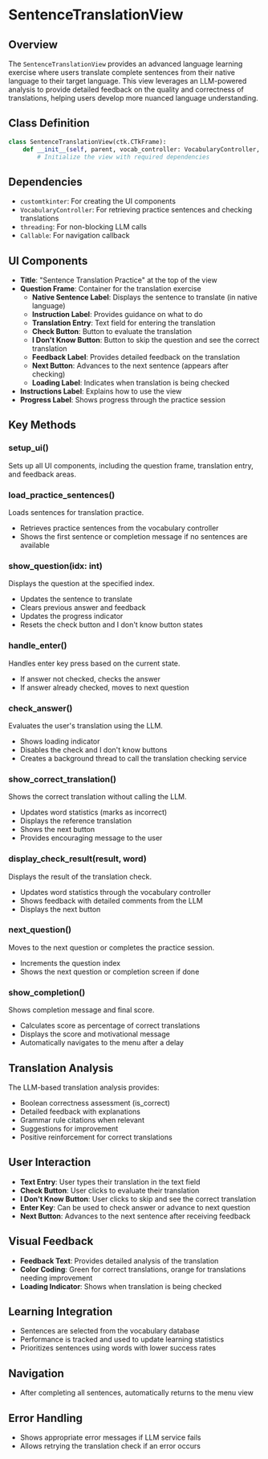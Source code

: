 # SentenceTranslationView

## Overview
The `SentenceTranslationView` provides an advanced language learning exercise where users translate complete sentences from their native language to their target language. This view leverages an LLM-powered analysis to provide detailed feedback on the quality and correctness of translations, helping users develop more nuanced language understanding.

## Class Definition
```python
class SentenceTranslationView(ctk.CTkFrame):
    def __init__(self, parent, vocab_controller: VocabularyController, on_complete: Callable):
        # Initialize the view with required dependencies
```

## Dependencies
- `customtkinter`: For creating the UI components
- `VocabularyController`: For retrieving practice sentences and checking translations
- `threading`: For non-blocking LLM calls
- `Callable`: For navigation callback

## UI Components
- **Title**: "Sentence Translation Practice" at the top of the view
- **Question Frame**: Container for the translation exercise
  - **Native Sentence Label**: Displays the sentence to translate (in native language)
  - **Instruction Label**: Provides guidance on what to do
  - **Translation Entry**: Text field for entering the translation
  - **Check Button**: Button to evaluate the translation
  - **I Don't Know Button**: Button to skip the question and see the correct translation
  - **Feedback Label**: Provides detailed feedback on the translation
  - **Next Button**: Advances to the next sentence (appears after checking)
  - **Loading Label**: Indicates when translation is being checked
- **Instructions Label**: Explains how to use the view
- **Progress Label**: Shows progress through the practice session

## Key Methods

### setup_ui()
Sets up all UI components, including the question frame, translation entry, and feedback areas.

### load_practice_sentences()
Loads sentences for translation practice.
- Retrieves practice sentences from the vocabulary controller
- Shows the first sentence or completion message if no sentences are available

### show_question(idx: int)
Displays the question at the specified index.
- Updates the sentence to translate
- Clears previous answer and feedback
- Updates the progress indicator
- Resets the check button and I don't know button states

### handle_enter()
Handles enter key press based on the current state.
- If answer not checked, checks the answer
- If answer already checked, moves to next question

### check_answer()
Evaluates the user's translation using the LLM.
- Shows loading indicator
- Disables the check and I don't know buttons
- Creates a background thread to call the translation checking service

### show_correct_translation()
Shows the correct translation without calling the LLM.
- Updates word statistics (marks as incorrect)
- Displays the reference translation
- Shows the next button
- Provides encouraging message to the user

### display_check_result(result, word)
Displays the result of the translation check.
- Updates word statistics through the vocabulary controller
- Shows feedback with detailed comments from the LLM
- Displays the next button

### next_question()
Moves to the next question or completes the practice session.
- Increments the question index
- Shows the next question or completion screen if done

### show_completion()
Shows completion message and final score.
- Calculates score as percentage of correct translations
- Displays the score and motivational message
- Automatically navigates to the menu after a delay

## Translation Analysis
The LLM-based translation analysis provides:
- Boolean correctness assessment (is_correct)
- Detailed feedback with explanations
- Grammar rule citations when relevant
- Suggestions for improvement
- Positive reinforcement for correct translations

## User Interaction
- **Text Entry**: User types their translation in the text field
- **Check Button**: User clicks to evaluate their translation
- **I Don't Know Button**: User clicks to skip and see the correct translation
- **Enter Key**: Can be used to check answer or advance to next question
- **Next Button**: Advances to the next sentence after receiving feedback

## Visual Feedback
- **Feedback Text**: Provides detailed analysis of the translation
- **Color Coding**: Green for correct translations, orange for translations needing improvement
- **Loading Indicator**: Shows when translation is being checked

## Learning Integration
- Sentences are selected from the vocabulary database
- Performance is tracked and used to update learning statistics
- Prioritizes sentences using words with lower success rates

## Navigation
- After completing all sentences, automatically returns to the menu view

## Error Handling
- Shows appropriate error messages if LLM service fails
- Allows retrying the translation check if an error occurs
